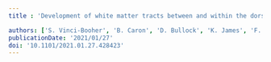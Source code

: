 ```yaml
---
title : 'Development of white matter tracts between and within the dorsal and ventral streams'

authors: ['S. Vinci-Booher', 'B. Caron', 'D. Bullock', 'K. James', 'F. Pestilli']
publicationDate: '2021/01/27'
doi: '10.1101/2021.01.27.428423'
---
```


